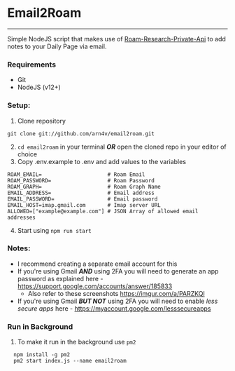 # Email2Roam
---
Simple NodeJS script that makes use of [Roam-Research-Private-Api](https://github.com/artpi/roam-research-private-api) to add notes to your Daily Page via email.

### Requirements
- Git
- NodeJS (v12+)

### Setup:
1. Clone repository
```shell
git clone git://github.com/arn4v/email2roam.git
```
2. `cd email2roam` in your terminal _**OR**_ open the cloned repo in your editor of choice
3. Copy .env.example to .env and add values to the variables
```
ROAM_EMAIL=                     # Roam Email
ROAM_PASSWORD=                  # Roam Password
ROAM_GRAPH=                     # Roam Graph Name
EMAIL_ADDRESS=                  # Email address
EMAIL_PASSWORD=                 # Email password
EMAIL_HOST=imap.gmail.com       # Imap server URL
ALLOWED=["example@example.com"] # JSON Array of allowed email addresses
```
4. Start using `npm run start`

### Notes:
- I recommend creating a separate email account for this
- If you're using Gmail _**AND**_ using 2FA you will need to generate an app password as explained here - https://support.google.com/accounts/answer/185833
  - Also refer to these screenshots https://imgur.com/a/PARZKQl
- If you're using Gmail _**BUT NOT**_ using 2FA you will need to enable _less secure apps_ here - https://myaccount.google.com/lesssecureapps

### Run in Background
1. To make it run in the background use `pm2`
  ```
    npm install -g pm2
    pm2 start index.js --name email2roam
  ```
